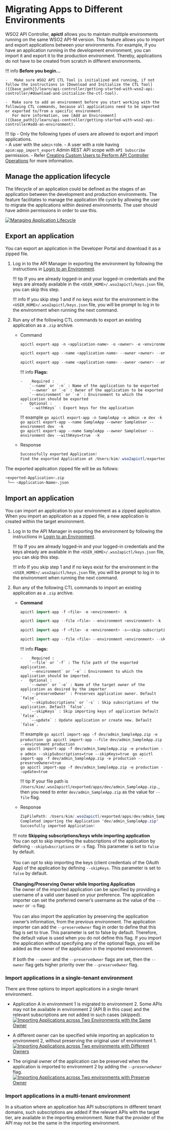 # Migrating Apps to Different Environments
WSO2 API Controller, **apictl** allows you to maintain multiple environments running on the same WSO2 API-M version. This feature allows you to import and export applications between your environments. For example, if you have an application running in the development environment, you can import it and export it to the production environment. Thereby, applications do not have to be created from scratch in different environments.

!!! info
    **Before you begin...** 

    -   Make sure WSO2 API CTL Tool is initialized and running, if not follow the instructions in [Download and Initialize the CTL Tool]({{base_path}}/learn/api-controller/getting-started-with-wso2-api-controller/#download-and-initialize-the-ctl-tool).

    -  Make sure to add an environment before you start working with the following CTL commands, because all applications need to be imported or exported to/from a specific environment.    
       For more information, see [Add an Environment]({{base_path}}/learn/api-controller/getting-started-with-wso2-api-controller#add-an-environment).
    
!!! tip
    -  Only the following types of users are allowed to export and import applications.  
        -   A user with the `admin` role.
        -   A user with a role having `apim:app_import_export` Admin REST API scope with `API Subscribe` permission.
    - Refer [Creating Custom Users to Perform API Controller Operations]({{base_path}}/learn/api-controller/advanced-topics/creating-custom-users-to-perform-api-controller-operations) for more information.

## Manage the application lifecycle

The lifecycle of an application could be defined as the stages of an application between the development and production environments. The feature facilitates to manage the application life cycle by allowing the user to migrate the applications within desired environments. The user should have admin permissions in order to use this.

[![Managing Application Lifecycle]({{base_path}}/assets/img/learn/managing-application-lifecycle.png)]({{base_path}}/assets/img/learn/managing-application-lifecycle.png)


## Export an application

You can export an application in the Developer Portal and download it as a zipped file.

1.  Log in to the API Manager in exporting the environment by following the instructions in [Login to an Environment]({{base_path}}/learn/api-controller/getting-started-with-wso2-api-controller#login-to-an-environment).  
    
    !!! tip
        If you are already logged-in and your logged-in credentials and the keys are already available in the `<USER_HOME>/.wso2apictl/keys.json` file, you can skip this step. 

    !!! info
        If you skip step 1 and if no keys exist for the environment in the `<USER_HOME>/.wso2apictl/keys.json` file, you will be prompt to log in to the environment when running the next command.

2.  Run any of the following CTL commands to export an existing application as a `.zip` archive.

    -   Command 
        ``` java
        apictl export-app -n <application-name> -o <owner> -e <environment> -k
        ```

        ``` java
        apictl export-app --name <application-name> --owner <owner> --environment <environment> --insecure
        ```

        ``` java
        apictl export-app --name <application-name> --owner <owner> --environment <environment> --withKeys=<with-keys> --insecure
        ```

        !!! info
            **Flags:**  
            
            -    Required :  
                `--name` or `-n` : Name of the application to be exported  
                `--owner` or `-o` : Owner of the application to be exported          
                `--environment` or `-e` : Environment to which the application should be exported  
            -   Optional :  
                `--withKeys` : Export keys for the application         

        !!! example
            ```go
            apictl export-app -n SampleApp -o admin -e dev -k
            ```
            ```go
            apictl export-app --name SampleApp --owner SampleUser --environment dev  -k
            ```       
            ```go
            apictl export-app --name SampleApp --owner SampleUser --environment dev --withKeys=true  -k
            ```     

    -   Response
        ``` java
        Successfully exported Application!
        Find the exported Application at /Users/kim/.wso2apictl/exported/apps/dev/admin_SampleApp.zip
        ```

The exported application zipped file will be as follows:
```bash
<exported-Application>.zip              
 └── <Application-Name>.json        
```

## Import an application

You can import an application to your environment as a zipped application. When you import an application as a zipped file, a new application is created within the target environment.

1.  Log in to the API Manager in exporting the environment by following the instructions in [Login to an Environment]({{base_path}}/learn/api-controller/getting-started-with-wso2-api-controller#login-to-an-environment).  
    
    !!! tip
        If you are already logged-in and your logged-in credentials and the keys already are available in the `<USER_HOME>/.wso2apictl/keys.json` file, you can skip this step. 

    !!! info
        If you skip step 1 and if no keys exist for the environment in the `<USER_HOME>/.wso2apictl/keys.json` file, you will be prompt to log in to the environment when running the next command.

2.  Run any of the following CTL commands to import an existing application as a `.zip` archive.

    -   **Command**
        ```go
        apictl import-app -f <file> -e <environment> -k         
        ```
        ```go
        apictl import-app --file <file> --environment <environment> -k         
        ```

        ```go
        apictl import-app -f <file> -e <environment> -s=<skip-subscriptions> -o <owner> --skipKeys=<skip-keys> -k      
        ```

        ```go
        apictl import-app --file <file> --environment <environment> --skipSubscriptions=<skip-subscriptions> --skipKeys=<skip-keys> --preserveOwner=<preserve-owner> --update=<update> --insecure
        ```

        !!! info
            **Flags:**  
            
            -    Required :  
                `--file` or `-f` : The file path of the exported application.   
                `--environment` or `-e` : Environment to which the application should be imported.  
            -   Optional :  
                `--owner` or `-o` : Name of the target owner of the application as desired by the importer  
                `--preserveOwner` : Preserves application owner. Default `false`.    
                `--skipSubscriptions` or `-s` : Skip subscriptions of the application. Default `false`.  
                `--skipKeys` : Skip importing keys of application Default `false`.  
                `--update` : Update application or create new. Default `false`. 


        !!! example
            ```go
            apictl import-app -f dev/admin_SampleApp.zip -e production
            ``` 
            ```go
            apictl import-app --file dev/admin_SampleApp.zip --environment production
            ```  
            ```go
            apictl import-app -f dev/admin_SampleApp.zip -e production -o admin --skipSubscriptions=true --skipKeys=true
            ```
            ```go
            apictl import-app -f dev/admin_SampleApp.zip -e production --preserveOwner=true 
            ```     
            ```go
            apictl import-app -f dev/admin_SampleApp.zip -e production --update=true
            ```  

        !!! tip
            If your file path is `/Users/kim/.wso2apictl/exported/apps/dev/admin_SampleApp.zip.`, then you need to enter `dev/admin_SampleApp.zip` as the value for `--file` flag.

    -   Response
        ``` java
        ZipFilePath: /Users/kim/.wso2apictl/exported/apps/dev/admin_SampleApp.zip
        Completed importing the Application 'dev/admin_SampleApp.zip'
        Succesfully imported Application!
        ```

    !!! note
        **Skipping subscriptions/keys while importing application**  
            You can opt to skip importing the subscriptions of the application by defining `--skipSubscriptions` or `-s` flag. This parameter is set to `false` by default.  
            &nbsp;   
            You can opt to skip importing the keys (client credentials of the OAuth App) of the application by defining `--skipKeys`.  This parameter is set to `false` by default.  
            &nbsp;   
        **Changing/Preserving Owner while Importing Application**       
            The owner of the imported application can be specified by providing a username of a valid user based on your preference. The application importer can set the preferred owner’s username as the value of the `--owner` or `-o` flag.    
            &nbsp;     
            You can also import the application by preserving the application owner’s information, from the previous environment. The application importer can add the `--preserveOwner` flag in order to define that this flag is set to true. This parameter is set to false by default. Therefore, the default value is used when you do not define this flag. If you import the application without specifying any of the optional flags, you will be added as the owner of the application in the imported environment.
            &nbsp;   
            &nbsp;       
            If both the `--owner` and the `--preserveOwner` flags are set, then the `--owner` flag gets higher priority over the `--preserveOwner` flag. 


### Import applications in a single-tenant environment

There are three options to import applications in a single-tenant environment.

-   Application A in environment 1 is migrated to environment 2. Some APIs may not be available in environment 2 (API B in this case) and the relevant subscriptions are not added in such cases (skipped).
    [![Importing Applications across Two Environments with the Same Owner]({{base_path}}/assets/img/learn/import-apps-tenanted-env1.png)]({{base_path}}/assets/img/learn/import-apps-tenanted-env1.png)

-   A different owner can be specified while importing an application to environment 2,  without preserving the original user of environment 1.
    [![Importing Applications across Two environments with Different Owners]({{base_path}}/assets/img/learn/import-apps-tenanted-env2.png)]({{base_path}}/assets/img/learn/import-apps-tenanted-env2.png)
-   The original owner of the application can be preserved when the application is imported to environment 2 by adding the `--preserveOwner` flag.
    [![Importing Applications across Two environments with Preserve Owner]({{base_path}}/assets/img/learn/import-apps-tenanted-env3.png)]({{base_path}}/assets/img/learn/import-apps-tenanted-env3.png)

### Import applications in a multi-tenant environment

In a situation where an application has API subscriptions in different tenant domains, such subscriptions are added if the relevant APIs with the target tier, are available in the importing environment. Note that the provider of the API may not be the same in the importing environment.
